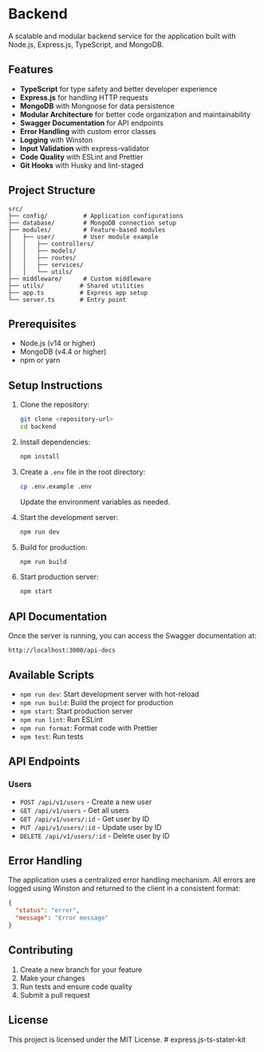 # Backend

A scalable and modular backend service for the application built with Node.js, Express.js, TypeScript, and MongoDB.

## Features

- **TypeScript** for type safety and better developer experience
- **Express.js** for handling HTTP requests
- **MongoDB** with Mongoose for data persistence
- **Modular Architecture** for better code organization and maintainability
- **Swagger Documentation** for API endpoints
- **Error Handling** with custom error classes
- **Logging** with Winston
- **Input Validation** with express-validator
- **Code Quality** with ESLint and Prettier
- **Git Hooks** with Husky and lint-staged

## Project Structure

```plaintext
src/
├── config/          # Application configurations
├── database/        # MongoDB connection setup
├── modules/         # Feature-based modules
│   ├── user/        # User module example
│   │   ├── controllers/
│   │   ├── models/
│   │   ├── routes/
│   │   ├── services/
│   │   └── utils/
├── middleware/      # Custom middleware
├── utils/          # Shared utilities
├── app.ts          # Express app setup
└── server.ts       # Entry point
```

## Prerequisites

- Node.js (v14 or higher)
- MongoDB (v4.4 or higher)
- npm or yarn

## Setup Instructions

1. Clone the repository:

   ```bash
   git clone <repository-url>
   cd backend
   ```

2. Install dependencies:

   ```bash
   npm install
   ```

3. Create a `.env` file in the root directory:

   ```bash
   cp .env.example .env
   ```

   Update the environment variables as needed.

4. Start the development server:

   ```bash
   npm run dev
   ```

5. Build for production:

   ```bash
   npm run build
   ```

6. Start production server:
   ```bash
   npm start
   ```

## API Documentation

Once the server is running, you can access the Swagger documentation at:

```
http://localhost:3000/api-docs
```

## Available Scripts

- `npm run dev`: Start development server with hot-reload
- `npm run build`: Build the project for production
- `npm start`: Start production server
- `npm run lint`: Run ESLint
- `npm run format`: Format code with Prettier
- `npm test`: Run tests

## API Endpoints

### Users

- `POST /api/v1/users` - Create a new user
- `GET /api/v1/users` - Get all users
- `GET /api/v1/users/:id` - Get user by ID
- `PUT /api/v1/users/:id` - Update user by ID
- `DELETE /api/v1/users/:id` - Delete user by ID

## Error Handling

The application uses a centralized error handling mechanism. All errors are logged using Winston and returned to the client in a consistent format:

```json
{
  "status": "error",
  "message": "Error message"
}
```

## Contributing

1. Create a new branch for your feature
2. Make your changes
3. Run tests and ensure code quality
4. Submit a pull request

## License

This project is licensed under the MIT License. #   e x p r e s s . j s - t s - s t a t e r - k i t 
 
 

